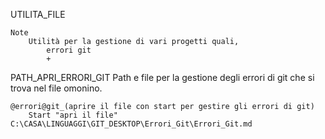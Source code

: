 UTILITA_FILE

	Note
		Utilità per la gestione di vari progetti quali,
			errori git 
			+ 









PATH_APRI_ERRORI_GIT
	Path e file per la gestione degli errori di git che si trova nel file omonino.

	@errori@git_(aprire il file con start per gestire gli errori di git)
		Start "apri il file" C:\CASA\LINGUAGGI\GIT_DESKTOP\Errori_Git\Errori_Git.md

